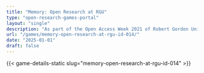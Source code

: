 ```yaml
---
title: "Memory: Open Research at RGU"
type: "open-research-games-portal"
layout: "single"
description: "As part of the Open Access Week 2021 of Robert Gordon University Aberdeen, a series of mini-games were created with overarching open science themes. This is ..."
url: "/games/memory-open-research-at-rgu-id-014/"
date: "2025-01-01"
draft: false
---
```


{{< game-details-static slug="memory-open-research-at-rgu-id-014" >}}
